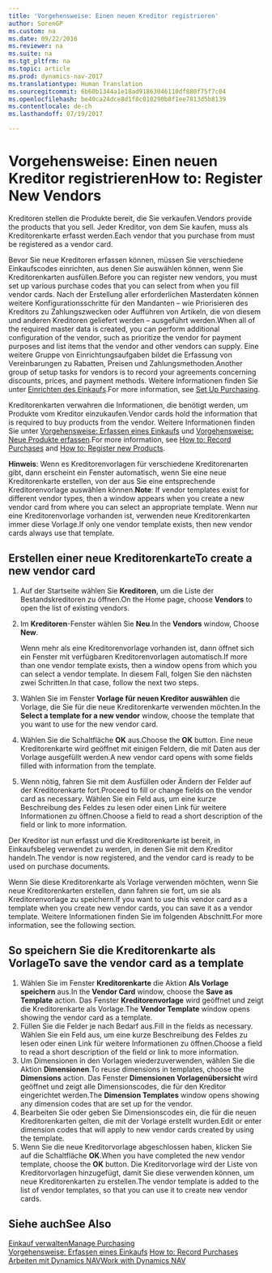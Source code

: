 ```yaml
---
title: 'Vorgehensweise: Einen neuen Kreditor registrieren'
author: SorenGP
ms.custom: na
ms.date: 09/22/2016
ms.reviewer: na
ms.suite: na
ms.tgt_pltfrm: na
ms.topic: article
ms.prod: dynamics-nav-2017
ms.translationtype: Human Translation
ms.sourcegitcommit: 6b60b1344a1e18ad91863046110df880f75f7c04
ms.openlocfilehash: be40ca24dce8d1f8c010290b8f1ee7813d5b8139
ms.contentlocale: de-ch
ms.lasthandoff: 07/19/2017

---
```


# <a name="how-to-register-new-vendors"></a><span data-ttu-id="8a925-102">Vorgehensweise: Einen neuen Kreditor registrieren</span><span class="sxs-lookup"><span data-stu-id="8a925-102">How to: Register New Vendors</span></span>
<span data-ttu-id="8a925-103">Kreditoren stellen die Produkte bereit, die Sie verkaufen.</span><span class="sxs-lookup"><span data-stu-id="8a925-103">Vendors provide the products that you sell.</span></span> <span data-ttu-id="8a925-104">Jeder Kreditor, von dem Sie kaufen, muss als Kreditorenkarte erfasst werden.</span><span class="sxs-lookup"><span data-stu-id="8a925-104">Each vendor that you purchase from must be registered as a vendor card.</span></span>

<span data-ttu-id="8a925-105">Bevor Sie neue Kreditoren erfassen können, müssen Sie verschiedene Einkaufscodes einrichten, aus denen Sie auswählen können, wenn Sie Kreditorenkarten ausfüllen.</span><span class="sxs-lookup"><span data-stu-id="8a925-105">Before you can register new vendors, you must set up various purchase codes that you can select from when you fill vendor cards.</span></span> <span data-ttu-id="8a925-106">Nach der Erstellung aller erforderlichen Masterdaten können weitere Konfigurationsschritte für den Mandanten – wie Priorisieren des Kreditors zu Zahlungszwecken oder Aufführen von Artikeln, die von diesem und anderen Kreditoren geliefert werden – ausgeführt werden.</span><span class="sxs-lookup"><span data-stu-id="8a925-106">When all of the required master data is created, you can perform additional configuration of the vendor, such as prioritize the vendor for payment purposes and list items that the vendor and other vendors can supply.</span></span> <span data-ttu-id="8a925-107">Eine weitere Gruppe von Einrichtungsaufgaben bildet die Erfassung von Vereinbarungen zu Rabatten, Preisen und Zahlungsmethoden.</span><span class="sxs-lookup"><span data-stu-id="8a925-107">Another group of setup tasks for vendors is to record your agreements concerning discounts, prices, and payment methods.</span></span> <span data-ttu-id="8a925-108">Weitere Informationen finden Sie unter [Einrichten des Einkaufs](purchasing-setup-purchasing.md).</span><span class="sxs-lookup"><span data-stu-id="8a925-108">For more information, see [Set Up Purchasing](purchasing-setup-purchasing.md).</span></span>

<span data-ttu-id="8a925-109">Kreditorenkarten verwahren die Informationen, die benötigt werden, um Produkte vom Kreditor einzukaufen.</span><span class="sxs-lookup"><span data-stu-id="8a925-109">Vendor cards hold the information that is required to buy products from the vendor.</span></span> <span data-ttu-id="8a925-110">Weitere Informationen finden Sie unter [Vorgehensweise: Erfassen eines Einkaufs](purchasing-how-record-purchases.md) und [Vorgehensweise: Neue Produkte erfassen](inventory-how-register-new-products.md).</span><span class="sxs-lookup"><span data-stu-id="8a925-110">For more information, see [How to: Record Purchases](purchasing-how-record-purchases.md) and [How to: Register new Products](inventory-how-register-new-products.md).</span></span>

<span data-ttu-id="8a925-111">**Hinweis**: Wenn es Kreditorenvorlagen für verschiedene Kreditorenarten gibt, dann erscheint ein Fenster automatisch, wenn Sie eine neue Kreditorenkarte erstellen, von der aus Sie eine entsprechende Kreditorenvorlage auswählen können.</span><span class="sxs-lookup"><span data-stu-id="8a925-111">**Note**: If vendor templates exist for different vendor types, then a window appears when you create a new vendor card from where you can select an appropriate template.</span></span> <span data-ttu-id="8a925-112">Wenn nur eine Kreditorenvorlage vorhanden ist, verwenden neue Kreditorenkarten immer diese Vorlage.</span><span class="sxs-lookup"><span data-stu-id="8a925-112">If only one vendor template exists, then new vendor cards always use that template.</span></span>

## <a name="to-create-a-new-vendor-card"></a><span data-ttu-id="8a925-113">Erstellen einer neue Kreditorenkarte</span><span class="sxs-lookup"><span data-stu-id="8a925-113">To create a new vendor card</span></span>
1. <span data-ttu-id="8a925-114">Auf der Startseite wählen Sie **Kreditoren**, um die Liste der Bestandskreditoren zu öffnen.</span><span class="sxs-lookup"><span data-stu-id="8a925-114">On the Home page, choose **Vendors** to open the list of existing vendors.</span></span>  
2. <span data-ttu-id="8a925-115">Im **Kreditoren**-Fenster wählen Sie **Neu**.</span><span class="sxs-lookup"><span data-stu-id="8a925-115">In the **Vendors** window, Choose **New**.</span></span>

    <span data-ttu-id="8a925-116">Wenn mehr als eine Kreditorenvorlage vorhanden ist, dann öffnet sich ein Fenster mit verfügbaren Kreditorenvorlagen automatisch.</span><span class="sxs-lookup"><span data-stu-id="8a925-116">If more than one vendor template exists, then a window opens from which you can select a vendor template.</span></span> <span data-ttu-id="8a925-117">In diesem Fall, folgen Sie den nächsten zwei Schritten.</span><span class="sxs-lookup"><span data-stu-id="8a925-117">In that case, follow the next two steps.</span></span>
3. <span data-ttu-id="8a925-118">Wählen Sie im Fenster **Vorlage für neuen Kreditor auswählen** die Vorlage, die Sie für die neue Kreditorenkarte verwenden möchten.</span><span class="sxs-lookup"><span data-stu-id="8a925-118">In the **Select a template for a new vendor** window, choose the template that you want to use for the new vendor card.</span></span>
4. <span data-ttu-id="8a925-119">Wählen Sie die Schaltfläche **OK** aus.</span><span class="sxs-lookup"><span data-stu-id="8a925-119">Choose the **OK** button.</span></span> <span data-ttu-id="8a925-120">Eine neue Kreditorenkarte wird geöffnet mit einigen Feldern, die mit Daten aus der Vorlage ausgefüllt werden.</span><span class="sxs-lookup"><span data-stu-id="8a925-120">A new vendor card opens with some fields filled with information from the template.</span></span>
5. <span data-ttu-id="8a925-121">Wenn nötig, fahren Sie mit dem Ausfüllen oder Ändern der Felder auf der Kreditorenkarte fort.</span><span class="sxs-lookup"><span data-stu-id="8a925-121">Proceed to fill or change fields on the vendor card as necessary.</span></span> <span data-ttu-id="8a925-122">Wählen Sie ein Feld aus, um eine kurze Beschreibung des Feldes zu lesen oder einen Link für weitere Informationen zu öffnen.</span><span class="sxs-lookup"><span data-stu-id="8a925-122">Choose a field to read a short description of the field or link to more information.</span></span>

<span data-ttu-id="8a925-123">Der Kreditor ist nun erfasst und die Kreditorenkarte ist bereit, in Einkaufsbeleg verwendet zu werden, in denen Sie mit dem Kreditor handeln.</span><span class="sxs-lookup"><span data-stu-id="8a925-123">The vendor is now registered, and the vendor card is ready to be used on purchase documents.</span></span>

<span data-ttu-id="8a925-124">Wenn Sie diese Kreditorenkarte als Vorlage verwenden möchten, wenn Sie neue Kreditorenkarten erstellen, dann fahren sie fort, um sie als Kreditorenvorlage zu speichern.</span><span class="sxs-lookup"><span data-stu-id="8a925-124">If you want to use this vendor card as a template when you create new vendor cards, you can save it as a vendor template.</span></span> <span data-ttu-id="8a925-125">Weitere Informationen finden Sie im folgenden Abschnitt.</span><span class="sxs-lookup"><span data-stu-id="8a925-125">For more information, see the following section.</span></span>

## <a name="to-save-the-vendor-card-as-a-template"></a><span data-ttu-id="8a925-126">So speichern Sie die Kreditorenkarte als Vorlage</span><span class="sxs-lookup"><span data-stu-id="8a925-126">To save the vendor card as a template</span></span>
1. <span data-ttu-id="8a925-127">Wählen Sie im Fenster **Kreditorenkarte** die Aktion **Als Vorlage speichern** aus.</span><span class="sxs-lookup"><span data-stu-id="8a925-127">In the **Vendor Card** window, choose the **Save as Template** action.</span></span> <span data-ttu-id="8a925-128">Das Fenster **Kreditorenvorlage** wird geöffnet und zeigt die Kreditorenkarte als Vorlage.</span><span class="sxs-lookup"><span data-stu-id="8a925-128">The **Vendor Template** window opens showing the vendor card as a template.</span></span>
2. <span data-ttu-id="8a925-129">Füllen Sie die Felder je nach Bedarf aus.</span><span class="sxs-lookup"><span data-stu-id="8a925-129">Fill in the fields as necessary.</span></span> <span data-ttu-id="8a925-130">Wählen Sie ein Feld aus, um eine kurze Beschreibung des Feldes zu lesen oder einen Link für weitere Informationen zu öffnen.</span><span class="sxs-lookup"><span data-stu-id="8a925-130">Choose a field to read a short description of the field or link to more information.</span></span>
3. <span data-ttu-id="8a925-131">Um Dimensionen in den Vorlagen wiederzuverwenden, wählen Sie die Aktion **Dimensionen**.</span><span class="sxs-lookup"><span data-stu-id="8a925-131">To reuse dimensions in templates, choose the **Dimensions** action.</span></span> <span data-ttu-id="8a925-132">Das Fenster **Dimensionen Vorlagenübersicht** wird geöffnet und zeigt alle Dimensionscodes, die für den Kreditor eingerichtet werden.</span><span class="sxs-lookup"><span data-stu-id="8a925-132">The **Dimension Templates** window opens showing any dimension codes that are set up for the vendor.</span></span>
4. <span data-ttu-id="8a925-133">Bearbeiten Sie oder geben Sie Dimensionscodes ein, die für die neuen Kreditorenkarten gelten, die mit der Vorlage erstellt wurden.</span><span class="sxs-lookup"><span data-stu-id="8a925-133">Edit or enter dimension codes that will apply to new vendor cards created by using the template.</span></span>
5. <span data-ttu-id="8a925-134">Wenn Sie die neue Kreditorvorlage abgeschlossen haben, klicken Sie auf die Schaltfläche **OK**.</span><span class="sxs-lookup"><span data-stu-id="8a925-134">When you have completed the new vendor template, choose the **OK** button.</span></span> <span data-ttu-id="8a925-135">Die Kreditorvorlage wird der Liste von Kreditorvorlagen hinzugefügt, damit Sie diese verwenden können, um neue Kreditorenkarten zu erstellen.</span><span class="sxs-lookup"><span data-stu-id="8a925-135">The vendor template is added to the list of vendor templates, so that you can use it to create new vendor cards.</span></span>

## <a name="see-also"></a><span data-ttu-id="8a925-136">Siehe auch</span><span class="sxs-lookup"><span data-stu-id="8a925-136">See Also</span></span>
[<span data-ttu-id="8a925-137">Einkauf verwalten</span><span class="sxs-lookup"><span data-stu-id="8a925-137">Manage Purchasing</span></span>](purchasing-manage-purchasing.md)  
<span data-ttu-id="8a925-138">[Vorgehensweise: Erfassen eines Einkaufs](purchasing-how-record-purchases.md) </span><span class="sxs-lookup"><span data-stu-id="8a925-138">[How to: Record Purchases](purchasing-how-record-purchases.md) </span></span>  
[<span data-ttu-id="8a925-139">Arbeiten mit Dynamics NAV</span><span class="sxs-lookup"><span data-stu-id="8a925-139">Work with Dynamics NAV</span></span>](ui-work-product.md)

